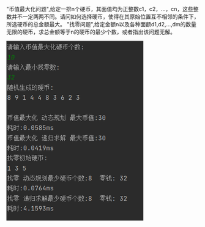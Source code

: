 "币值最大化问题",给定一排n个硬币，其面值均为正整数c1，c2，…，cn，这些整数并不一定两两不同。请问如何选择硬币，使得在其原始位置互不相邻的条件下，所选硬币的总金额最大。
"找零问题",给定金额n以及各种面额d1,d2,...,dm的数量无限的硬币，求总金额等于n的硬币的最少个数，或者指出该问题无解。

![QQ截图20220710100811](https://github.com/ljlat/dynamic-programming/raw/master/test.png)
